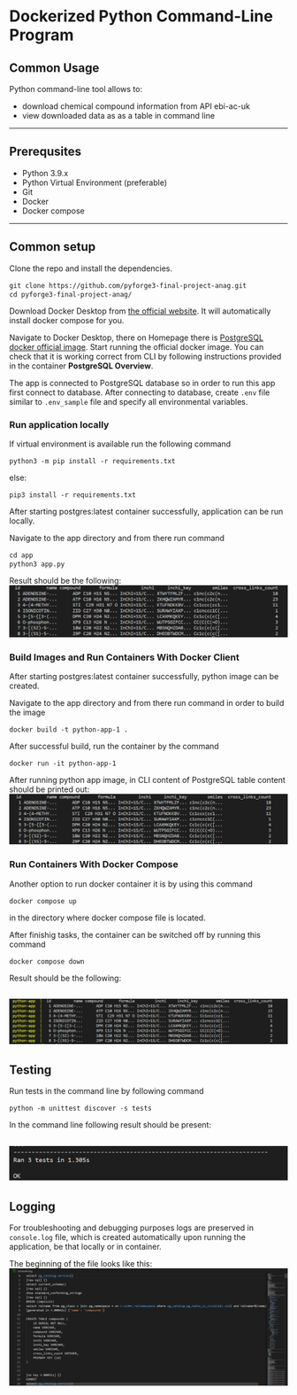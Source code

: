 # Dockerized Python Command-Line Program

## Common Usage
Python command-line tool allows to:
- download chemical compound information from API ebi-ac-uk
- view downloaded data as as a table in command line

---
## Prerequsites
- Python 3.9.x
- Python Virtual Environment (preferable)
- Git
- Docker
- Docker compose
---
## Common setup
Clone the repo and install the dependencies.
```
git clone https://github.com/pyforge3-final-project-anag.git
cd pyforge3-final-project-anag/
```

Download Docker Desktop from [the official website](https://docs.docker.com/desktop/). It will automatically install docker compose for you.

Navigate to Docker Desktop, there on Homepage there is [PostgreSQL docker official image](https://hub.docker.com/_/postgres).
Start running the official docker image.
You can check that it is working correct from CLI by following instructions provided in the container **PostgreSQL Overview**. 

The app is connected to PostgreSQL database so in order to run this app first connect to database. After connecting to database, create `.env` file similar to `.env_sample` file and specify all environmental variables.

### Run application locally

If virtual environment is available run the following command

```
python3 -m pip install -r requirements.txt
```

else:
```
pip3 install -r requirements.txt
```

After starting postgres:latest container successfully, application can be run locally. 

Navigate to the app directory and from there run command
```
cd app
python3 app.py
```

Result should be the following:
![executed_test_cases](__screenshots/local_run.png?raw=true "Title")

### Build Images and Run Containers With Docker Client

After starting postgres:latest container successfully, python image can be created. 

Navigate to the app directory and from there run command in order to build the image
```
docker build -t python-app-1 .
```
After successful build, run the container by the command
```
docker run -it python-app-1
```

After running python app image, in CLI content of PostgreSQL table content should be printed out:
![executed_test_cases](__screenshots\docker_client_result.png?raw=true "Title")

### Run Containers With Docker Compose

Another option to run docker container it is by using this command 
```
docker compose up
``` 
in the directory where docker compose file is located.

After finishig tasks, the container can be switched off by running this command 
```
docker compose down
```

Result should be the following:

![executed_test_cases](__screenshots/docker_compose_result.png?raw=true "Title")
---
## Testing
Run tests in the command line by following command
```
python -m unittest discover -s tests
```
In the command line following result should be present:

![executed_test_cases](__screenshots/executed_test_cases.png?raw=true "Title")
---
## Logging

For troubleshooting and debugging purposes logs are preserved in `console.log` file, which is created automatically upon running the application, be that locally or in container.

The beginning of the file looks like this:
![console_log](__screenshots/console_log.png?raw=true "Title")